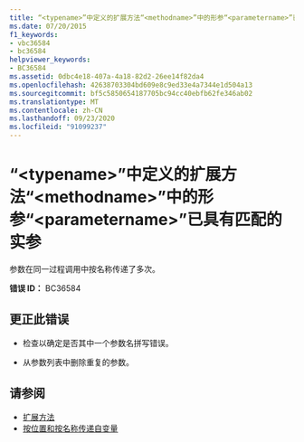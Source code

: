 ```yaml
---
title: “<typename>”中定义的扩展方法“<methodname>”中的形参“<parametername>”已具有匹配的实参
ms.date: 07/20/2015
f1_keywords:
- vbc36584
- bc36584
helpviewer_keywords:
- BC36584
ms.assetid: 0dbc4e18-407a-4a18-82d2-26ee14f82da4
ms.openlocfilehash: 42638703304bd609e8c9ed33e4a7344e1d504a13
ms.sourcegitcommit: bf5c5850654187705bc94cc40ebfb62fe346ab02
ms.translationtype: MT
ms.contentlocale: zh-CN
ms.lasthandoff: 09/23/2020
ms.locfileid: "91099237"
---
```

# <a name="parameter-parametername-in-extension-method-methodname-defined-in-typename-already-has-a-matching-argument"></a>“\<typename>”中定义的扩展方法“\<methodname>”中的形参“\<parametername>”已具有匹配的实参

参数在同一过程调用中按名称传递了多次。  
  
 **错误 ID：** BC36584  
  
## <a name="to-correct-this-error"></a>更正此错误  
  
- 检查以确定是否其中一个参数名拼写错误。  
  
- 从参数列表中删除重复的参数。  
  
## <a name="see-also"></a>请参阅

- [扩展方法](../programming-guide/language-features/procedures/extension-methods.md)
- [按位置和按名称传递自变量](../programming-guide/language-features/procedures/passing-arguments-by-position-and-by-name.md)
